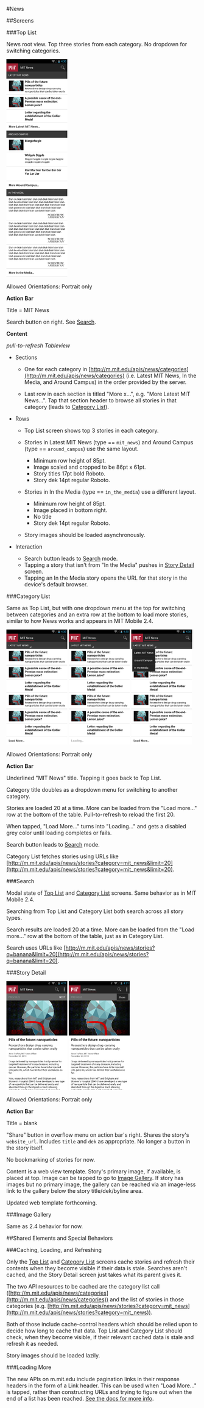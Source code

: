 #News

##Screens

###Top List

News root view. Top three stories from each category. No dropdown for switching categories.

<a href="top_list_01.png"><img class="screen" src="top_list_01.png" width="160"></a>

Allowed Orientations: Portrait only

__Action Bar__

Title = MIT News

Search button on right. See [Search](#search).

__Content__

_pull-to-refresh Tableview_

+ Sections

    - One for each category in [http://m.mit.edu/apis/news/categories](http://m.mit.edu/apis/news/categories) (i.e. Latest MIT News, In the Media, and Around Campus) in the order provided by the server.

    - Last row in each section is titled "More x...", e.g. "More Latest MIT News...". Tap that section header to browse all stories in that category (leads to [Category List](#categorylist)).

+ Rows

    - Top List screen shows top 3 stories in each category.
    
    - Stories in Latest MIT News (type == `mit_news`) and Around Campus (type == `around_campus`) use the same layout.
    
        + Minimum row height of 85pt.
        + Image scaled and cropped to be 86pt x 61pt.
        + Story titles 17pt bold Roboto.
        + Story dek 14pt regular Roboto.

    - Stories in In the Media (type == `in_the_media`) use a different layout.

        + Minimum row height of 85pt.
        + Image placed in bottom right.
        + No title
        + Story dek 14pt regular Roboto.

    - Story images should be loaded asynchronously.

+ Interaction

    - Search button leads to [Search](#search) mode.
    - Tapping a story that isn't from "In the Media" pushes in [Story Detail](#storydetail) screen.
    - Tapping an In the Media story opens the URL for that story in the device's default browser.

###Category List

Same as Top List, but with one dropdown menu at the top for switching between categories and an extra row at the bottom to load more stories, similar to how News works and appears in MIT Mobile 2.4.

<a href="category_list_01.png"><img class="screen" src="category_list_01.png" width="160"></a> <a href="category_list_02.png"><img class="screen" src="category_list_02.png" width="160"></a> <a href="category_list_03.png"><img class="screen" src="category_list_03.png" width="160"></a>

Allowed Orientations: Portrait only

__Action Bar__

Underlined "MIT News" title. Tapping it goes back to Top List.

Category title doubles as a dropdown menu for switching to another category.

Stories are loaded 20 at a time. More can be loaded from the "Load more..." row at the bottom of the table. Pull-to-refresh to reload the first 20.

When tapped, "Load More…" turns into "Loading…" and gets a disabled grey color until loading completes or fails.

Search button leads to [Search](#search) mode.

Category List fetches stories using URLs like [http://m.mit.edu/apis/news/stories?category=mit_news&limit=20](http://m.mit.edu/apis/news/stories?category=mit_news&limit=20).

###Search

Modal state of [Top List](#toplist) and [Category List](#categorylist) screens. Same behavior as in MIT Mobile 2.4.

Searching from Top List and Category List both search across all story types.

Search results are loaded 20 at a time. More can be loaded from the "Load more..." row at the bottom of the table, just as in Category List.

Search uses URLs like [http://m.mit.edu/apis/news/stories?q=banana&limit=20](http://m.mit.edu/apis/news/stories?q=banana&limit=20).

###Story Detail

<a href="detail_01.png"><img class="screen" src="detail_01.png" width="160"></a> <a href="detail_02.png"><img class="screen" src="detail_02.png" width="160"></a> 

Allowed Orientations: Portrait only

__Action Bar__

Title = blank

"Share" button in overflow menu on action bar's right. Shares the story's `website_url`. Includes `title` and `dek` as appropriate. No longer a button in the story itself.

No bookmarking of stories for now.

Content is a web view template. Story's primary image, if available, is placed at top. Image can be tapped to go to [Image Gallery](#imagegallery). If story has images but no primary image, the gallery can be reached via an image-less link to the gallery below the story title/dek/byline area.

Updated web template forthcoming.

###Image Gallery

Same as 2.4 behavior for now.

##Shared Elements and Special Behaviors

###Caching, Loading, and Refreshing

Only the [Top List](#toplist) and [Category List](#categorylist) screens cache stories and refresh their contents when they become visible if their data is stale. Searches aren't cached, and the Story Detail screen just takes what its parent gives it.

The two API resources to be cached are the category list call ([http://m.mit.edu/apis/news/categories](http://m.mit.edu/apis/news/categories)) and the list of stories in those categories (e.g. [http://m.mit.edu/apis/news/stories?category=mit_news](http://m.mit.edu/apis/news/stories?category=mit_news)).

Both of those include cache-control headers which should be relied upon to decide how long to cache that data. Top List and Category List should check, when they become visible, if their relevant cached data is stale and refresh it as needed.

Story images should be loaded lazily.

###Loading More

The new APIs on m.mit.edu include pagination links in their response headers in the form of a Link header. This can be used when "Load More…" is tapped, rather than constructing URLs and trying to figure out when the end of a list has been reached. [See the docs for more info](http://mobile-dev.mit.edu/docs/overview.html#pagination).